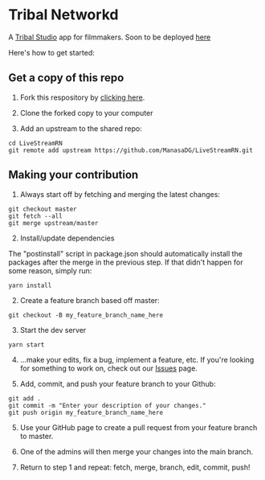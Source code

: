 # Tribal Networkd

A [Tribal Studio](https://www.tribaliii.com/) app for filmmakers. Soon to be deployed [here](https://www.tribalnetwork.org/)

Here's how to get started:

## Get a copy of this repo

1.  Fork this respository by [clicking here](https://github.com/ManasaDG/LiveStreamRN/fork).

2.  Clone the forked copy to your computer

3.  Add an upstream to the shared repo:

```
cd LiveStreamRN
git remote add upstream https://github.com/ManasaDG/LiveStreamRN.git

```

## Making your contribution

1. Always start off by fetching and merging the latest changes:

```
git checkout master
git fetch --all
git merge upstream/master
```

2. Install/update dependencies

The "postinstall" script in package.json should automatically install the packages after the merge in the previous step. If that didn't happen for some reason, simply run:

```
yarn install
```

2. Create a feature branch based off master:

```
git checkout -B my_feature_branch_name_here
```

3. Start the dev server

```
yarn start
```

4. ...make your edits, fix a bug, implement a feature, etc. If you're looking for something to work on, check out our [Issues](https://github.com/ManasaDG/LiveStreamRN/issues) page.

5. Add, commit, and push your feature branch to your Github:

```
git add .
git commit -m "Enter your description of your changes."
git push origin my_feature_branch_name_here
```

5.  Use your GitHub page to create a pull request from your feature branch to master.

6.  One of the admins will then merge your changes into the main branch.

7.  Return to step 1 and repeat: fetch, merge, branch, edit, commit, push!
